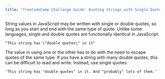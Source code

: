 ```yaml
---
title: "freeCodeCamp Challenge Guide: Quoting Strings with Single Quotes"
---
```


String values in JavaScript may be written with single or double quotes, so long as you start and end with the same type of quote. Unlike some languages, single and double quotes are functionally identical in JavaScript.

`"This string has \"double quotes\" in it"`

The value in using one or the other has to do with the need to escape quotes of the same type. If you have a string with many double quotes, this can be difficult to read and write. Instead, use single quotes:

`'This string has "double quotes" in it. And "probably" lots of them.'`
